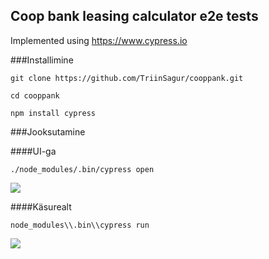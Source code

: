 ## Coop bank leasing calculator e2e tests

Implemented using https://www.cypress.io

###Installimine

```git clone https://github.com/TriinSagur/cooppank.git```

```cd cooppank```

```npm install cypress```


###Jooksutamine

####UI-ga

```./node_modules/.bin/cypress open```

![](img/Screenshot_2022-10-05%20000806.png)

####Käsurealt

```node_modules\\.bin\\cypress run```

![](img/Screenshot_2022-10-05%20000807.png)